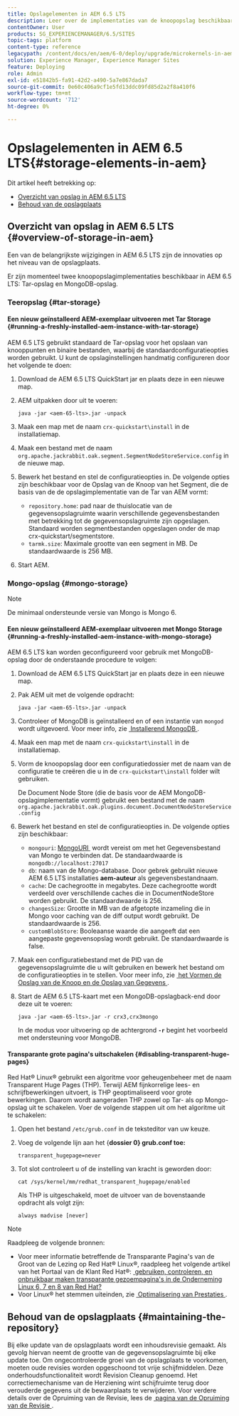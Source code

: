 ```yaml
---
title: Opslagelementen in AEM 6.5 LTS
description: Leer over de implementaties van de knoopopslag beschikbaar in AEM 6.5 LTS en hoe te om de bewaarplaats te handhaven.
contentOwner: User
products: SG_EXPERIENCEMANAGER/6.5/SITES
topic-tags: platform
content-type: reference
legacypath: /content/docs/en/aem/6-0/deploy/upgrade/microkernels-in-aem-6-0
solution: Experience Manager, Experience Manager Sites
feature: Deploying
role: Admin
exl-id: e51842b5-fa91-42d2-a490-5a7e867dada7
source-git-commit: 0e60c406a9cf1e5fd13ddc09fd85d2a2f8a410f6
workflow-type: tm+mt
source-wordcount: '712'
ht-degree: 0%

---
```


# Opslagelementen in AEM 6.5 LTS{#storage-elements-in-aem}

Dit artikel heeft betrekking op:

* [Overzicht van opslag in AEM 6.5 LTS](/help/sites-deploying/storage-elements-in-aem-6.md#overview-of-storage-in-aem)
* [Behoud van de opslagplaats](/help/sites-deploying/storage-elements-in-aem-6.md#maintaining-the-repository)

## Overzicht van opslag in AEM 6.5 LTS {#overview-of-storage-in-aem}

Een van de belangrijkste wijzigingen in AEM 6.5 LTS zijn de innovaties op het niveau van de opslagplaats.

Er zijn momenteel twee knoopopslagimplementaties beschikbaar in AEM 6.5 LTS: Tar-opslag en MongoDB-opslag.

### Teeropslag {#tar-storage}

#### Een nieuw geïnstalleerd AEM-exemplaar uitvoeren met Tar Storage {#running-a-freshly-installed-aem-instance-with-tar-storage}

AEM 6.5 LTS gebruikt standaard de Tar-opslag voor het opslaan van knooppunten en binaire bestanden, waarbij de standaardconfiguratieopties worden gebruikt. U kunt de opslaginstellingen handmatig configureren door het volgende te doen:

1. Download de AEM 6.5 LTS QuickStart jar en plaats deze in een nieuwe map.
1. AEM uitpakken door uit te voeren:

   `java -jar <aem-65-lts>.jar -unpack`

1. Maak een map met de naam `crx-quickstart\install` in de installatiemap.

1. Maak een bestand met de naam `org.apache.jackrabbit.oak.segment.SegmentNodeStoreService.config` in de nieuwe map.

1. Bewerk het bestand en stel de configuratieopties in. De volgende opties zijn beschikbaar voor de Opslag van de Knoop van het Segment, die de basis van de de opslagimplementatie van de Tar van AEM vormt:

   * `repository.home`: pad naar de thuislocatie van de gegevensopslagruimte waarin verschillende gegevensbestanden met betrekking tot de gegevensopslagruimte zijn opgeslagen. Standaard worden segmentbestanden opgeslagen onder de map crx-quickstart/segmentstore.
   * `tarmk.size`: Maximale grootte van een segment in MB. De standaardwaarde is 256 MB.

1. Start AEM.

### Mongo-opslag {#mongo-storage}

>[!NOTE]
>
>De minimaal ondersteunde versie van Mongo is Mongo 6.

#### Een nieuw geïnstalleerd AEM-exemplaar uitvoeren met Mongo Storage {#running-a-freshly-installed-aem-instance-with-mongo-storage}

AEM 6.5 LTS kan worden geconfigureerd voor gebruik met MongoDB-opslag door de onderstaande procedure te volgen:

1. Download de AEM 6.5 LTS QuickStart jar en plaats deze in een nieuwe map.
1. Pak AEM uit met de volgende opdracht:

   `java -jar <aem-65-lts>.jar -unpack`

1. Controleer of MongoDB is geïnstalleerd en of een instantie van `mongod` wordt uitgevoerd. Voor meer info, zie [&#x200B; Installerend MongoDB &#x200B;](https://docs.mongodb.org/manual/installation/).
1. Maak een map met de naam `crx-quickstart\install` in de installatiemap.
1. Vorm de knoopopslag door een configuratiedossier met de naam van de configuratie te creëren die u in de `crx-quickstart\install` folder wilt gebruiken.

   De Document Node Store (die de basis voor de AEM MongoDB-opslagimplementatie vormt) gebruikt een bestand met de naam `org.apache.jackrabbit.oak.plugins.document.DocumentNodeStoreService.config`

1. Bewerk het bestand en stel de configuratieopties in. De volgende opties zijn beschikbaar:

   * `mongouri`: [&#x200B; MongoURI &#x200B;](https://docs.mongodb.org/manual/reference/connection-string/) wordt vereist om met het Gegevensbestand van Mongo te verbinden dat. De standaardwaarde is `mongodb://localhost:27017`
   * `db`: naam van de Mongo-database. Door gebrek gebruikt nieuwe AEM 6.5 LTS installaties **aem-auteur** als gegevensbestandnaam.
   * `cache`: De cachegrootte in megabytes. Deze cachegrootte wordt verdeeld over verschillende caches die in DocumentNodeStore worden gebruikt. De standaardwaarde is 256.
   * `changesSize`: Grootte in MB van de afgetopte inzameling die in Mongo voor caching van de diff output wordt gebruikt. De standaardwaarde is 256.
   * `customBlobStore`: Booleaanse waarde die aangeeft dat een aangepaste gegevensopslag wordt gebruikt. De standaardwaarde is false.

1. Maak een configuratiebestand met de PID van de gegevensopslagruimte die u wilt gebruiken en bewerk het bestand om de configuratieopties in te stellen. Voor meer info, zie [&#x200B; het Vormen de Opslag van de Knoop en de Opslag van Gegevens &#x200B;](/help/sites-deploying/data-store-config.md).

1. Start de AEM 6.5 LTS-kaart met een MongoDB-opslagback-end door deze uit te voeren:

   ```shell
   java -jar <aem-65-lts>.jar -r crx3,crx3mongo
   ```

   In de modus voor uitvoering op de achtergrond **`-r`** begint het voorbeeld met ondersteuning voor MongoDB.

#### Transparante grote pagina&#39;s uitschakelen {#disabling-transparent-huge-pages}

Red Hat® Linux® gebruikt een algoritme voor geheugenbeheer met de naam Transparent Huge Pages (THP). Terwijl AEM fijnkorrelige lees- en schrijfbewerkingen uitvoert, is THP geoptimaliseerd voor grote bewerkingen. Daarom wordt aangeraden THP zowel op Tar- als op Mongo-opslag uit te schakelen. Voer de volgende stappen uit om het algoritme uit te schakelen:

1. Open het bestand `/etc/grub.conf` in de teksteditor van uw keuze.
1. Voeg de volgende lijn aan het {**dossier 0} grub.conf toe:**

   ```
   transparent_hugepage=never
   ```

1. Tot slot controleert u of de instelling van kracht is geworden door:

   ```
   cat /sys/kernel/mm/redhat_transparent_hugepage/enabled
   ```

   Als THP is uitgeschakeld, moet de uitvoer van de bovenstaande opdracht als volgt zijn:

   ```
   always madvise [never]
   ```

>[!NOTE]
>
>Raadpleeg de volgende bronnen:
>
>* Voor meer informatie betreffende de Transparante Pagina&#39;s van de Groot van de Lezing op Red Hat® Linux®, raadpleeg het volgende artikel van het Portaal van de Klant Red Hat®: [&#x200B; gebruiken, controleren, en onbruikbaar maken transparante gezoempagina&#39;s in de Onderneming Linux 6, 7 en 8 van Red Hat?](https://access.redhat.com/solutions/46111)
>* Voor Linux® het stemmen uiteinden, zie [&#x200B; Optimalisering van Prestaties &#x200B;](/help/sites-deploying/configuring-performance.md).
>

## Behoud van de opslagplaats {#maintaining-the-repository}

Bij elke update van de opslagplaats wordt een inhoudsrevisie gemaakt. Als gevolg hiervan neemt de grootte van de gegevensopslagruimte bij elke update toe. Om ongecontroleerde groei van de opslagplaats te voorkomen, moeten oude revisies worden opgeschoond tot vrije schijfmiddelen. Deze onderhoudsfunctionaliteit wordt Revision Cleanup genoemd. Het correctiemechanisme van de Herziening wint schijfruimte terug door verouderde gegevens uit de bewaarplaats te verwijderen. Voor verdere details over de Opruiming van de Revisie, lees de [&#x200B; pagina van de Opruiming van de Revisie &#x200B;](/help/sites-deploying/revision-cleanup.md).
